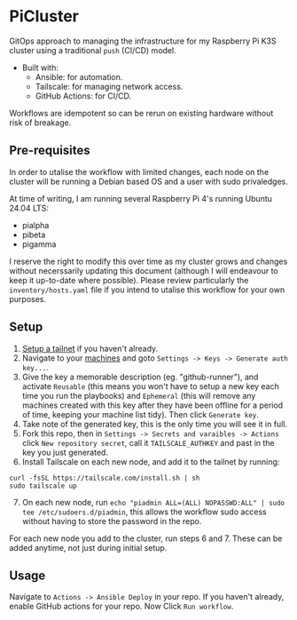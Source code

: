 # PiCluster
GitOps approach to managing the infrastructure for my Raspberry Pi K3S cluster using a traditional `push` (CI/CD) model.
- Built with:
  - Ansible: for automation.
  - Tailscale: for managing network access.
  - GitHub Actions: for CI/CD.

Workflows are idempotent so can be rerun on existing hardware without risk of breakage.

## Pre-requisites

In order to utalise the workflow with limited changes, each node on the cluster will be running a Debian based OS and a user with sudo privaledges.

At time of writing, I am running several Raspberry Pi 4's running Ubuntu 24.04 LTS:
- pialpha
- pibeta
- pigamma

I reserve the right to modify this over time as my cluster grows and changes without necerssarily updating this document (although I will endeavour to keep it up-to-date where possible). Please review particularly the `inventory/hosts.yaml` file if you intend to utalise this workflow for your own purposes.

## Setup
1. [Setup a tailnet](https://tailscale.com/kb/1017/install) if you haven't already.
2. Navigate to your [machines](https://login.tailscale.com/admin/machines) and goto `Settings -> Keys -> Generate auth key...`.
3. Give the key a memorable description (eg. "github-runner"), and activate `Reusable` (this means you won't have to setup a new key each time you run the playbooks) and `Ephemeral` (this will remove any machines created with this key after they have been offline for a period of time, keeping your machine list tidy). Then click `Generate key`.
4. Take note of the generated key, this is the only time you will see it in full.
5. Fork this repo, then in `Settings -> Secrets and varaibles -> Actions` click `New repository secret`, call it `TAILSCALE_AUTHKEY` and past in the key you just generated.
6. Install Tailscale on each new node, and add it to the tailnet by running:
```shell
curl -fsSL https://tailscale.com/install.sh | sh
sudo tailscale up
```
7. On each new node, run `echo "piadmin ALL=(ALL) NOPASSWD:ALL" | sudo tee /etc/sudoers.d/piadmin`, this allows the workflow sudo access without having to store the password in the repo.

For each new node you add to the cluster, run steps 6 and 7. These can be added anytime, not just during initial setup.

## Usage
Navigate to `Actions -> Ansible Deploy` in your repo. If you haven't already, enable GitHub actions for your repo. Now Click `Run workflow`.
